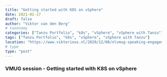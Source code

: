 ```yaml
---
title: "Getting started with K8S on vSphere"
date: 2021-02-17
draft: false
author: "Viktor van den Berg"
# taxonomy
categories: ["Tanzu Portfolio", "k8s", "vSphere", "vSphere with Tanzu"]
tags: ["Tanzu Portfolio", "k8s", "vSphere", "vSphere with Tanzu"]
location: "https://www.viktorious.nl/2020/12/08/nlvmug-speaking-engagement-getting-started-with-k8s-on-vsphere/"
# type
type: "post"
---
```


### VMUG session - Getting started with K8S on vSphere
